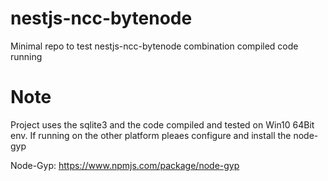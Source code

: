 # nestjs-ncc-bytenode
Minimal repo to test nestjs-ncc-bytenode combination compiled code running

# Note
Project uses the sqlite3 and the code compiled and tested on Win10 64Bit env.
If running on the other platform pleaes configure and install the node-gyp


Node-Gyp: https://www.npmjs.com/package/node-gyp